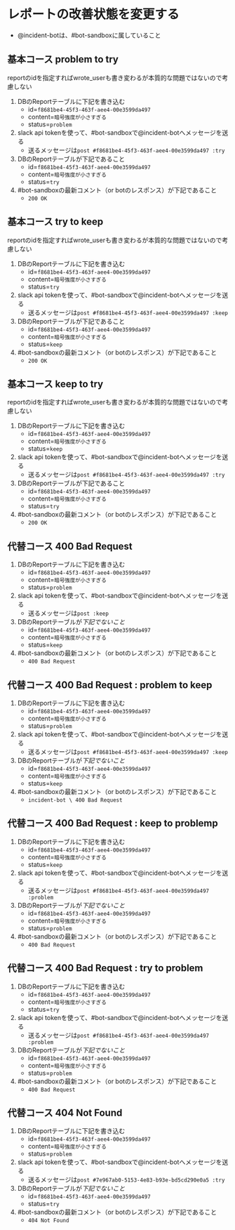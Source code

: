 # レポートの改善状態を変更する

- @incident-botは、#bot-sandboxに属していること

## 基本コース problem to try

reportのidを指定すればwrote_userも書き変わるが本質的な問題ではないので考慮しない

1. DBのReportテーブルに下記を書き込む
    - id=`f8681be4-45f3-463f-aee4-00e3599da497`
    - content=`暗号強度が小さすぎる`
    - status=`problem`
1. slack api tokenを使って、#bot-sandboxで@incident-botへメッセージを送る
    - 送るメッセージは`post #f8681be4-45f3-463f-aee4-00e3599da497 :try`
1. DBのReportテーブルが下記であること
    - id=`f8681be4-45f3-463f-aee4-00e3599da497`
    - content=`暗号強度が小さすぎる`
    - status=`try`
1. #bot-sandboxの最新コメント（or botのレスポンス）が下記であること
    - `200 OK`

## 基本コース try to keep

reportのidを指定すればwrote_userも書き変わるが本質的な問題ではないので考慮しない

1. DBのReportテーブルに下記を書き込む
    - id=`f8681be4-45f3-463f-aee4-00e3599da497`
    - content=`暗号強度が小さすぎる`
    - status=`try`
1. slack api tokenを使って、#bot-sandboxで@incident-botへメッセージを送る
    - 送るメッセージは`post #f8681be4-45f3-463f-aee4-00e3599da497 :keep`
1. DBのReportテーブルが下記であること
    - id=`f8681be4-45f3-463f-aee4-00e3599da497`
    - content=`暗号強度が小さすぎる`
    - status=`keep`
1. #bot-sandboxの最新コメント（or botのレスポンス）が下記であること
    - `200 OK`

## 基本コース keep to try

reportのidを指定すればwrote_userも書き変わるが本質的な問題ではないので考慮しない

1. DBのReportテーブルに下記を書き込む
    - id=`f8681be4-45f3-463f-aee4-00e3599da497`
    - content=`暗号強度が小さすぎる`
    - status=`keep`
1. slack api tokenを使って、#bot-sandboxで@incident-botへメッセージを送る
    - 送るメッセージは`post #f8681be4-45f3-463f-aee4-00e3599da497 :try`
1. DBのReportテーブルが下記であること
    - id=`f8681be4-45f3-463f-aee4-00e3599da497`
    - content=`暗号強度が小さすぎる`
    - status=`try`
1. #bot-sandboxの最新コメント（or botのレスポンス）が下記であること
    - `200 OK`

## 代替コース 400 Bad Request

1. DBのReportテーブルに下記を書き込む
    - id=`f8681be4-45f3-463f-aee4-00e3599da497`
    - content=`暗号強度が小さすぎる`
    - status=`problem`
1. slack api tokenを使って、#bot-sandboxで@incident-botへメッセージを送る
    - 送るメッセージは`post :keep`
1. DBのReportテーブルが*下記でないこと*
    - id=`f8681be4-45f3-463f-aee4-00e3599da497`
    - content=`暗号強度が小さすぎる`
    - status=`keep`
1. #bot-sandboxの最新コメント（or botのレスポンス）が下記であること
    - `400 Bad Request`

## 代替コース 400 Bad Request : problem to keep

1. DBのReportテーブルに下記を書き込む
    - id=`f8681be4-45f3-463f-aee4-00e3599da497`
    - content=`暗号強度が小さすぎる`
    - status=`problem`
1. slack api tokenを使って、#bot-sandboxで@incident-botへメッセージを送る
    - 送るメッセージは`post #f8681be4-45f3-463f-aee4-00e3599da497 :keep`
1. DBのReportテーブルが*下記でないこと*
    - id=`f8681be4-45f3-463f-aee4-00e3599da497`
    - content=`暗号強度が小さすぎる`
    - status=`keep`
1. #bot-sandboxの最新コメント（or botのレスポンス）が下記であること
    - `incident-bot \ 400 Bad Request`

## 代替コース 400 Bad Request : keep to problemp

1. DBのReportテーブルに下記を書き込む
    - id=`f8681be4-45f3-463f-aee4-00e3599da497`
    - content=`暗号強度が小さすぎる`
    - status=`keep`
1. slack api tokenを使って、#bot-sandboxで@incident-botへメッセージを送る
    - 送るメッセージは`post #f8681be4-45f3-463f-aee4-00e3599da497 :problem`
1. DBのReportテーブルが*下記でないこと*
    - id=`f8681be4-45f3-463f-aee4-00e3599da497`
    - content=`暗号強度が小さすぎる`
    - status=`problem`
1. #bot-sandboxの最新コメント（or botのレスポンス）が下記であること
    - `400 Bad Request`

## 代替コース 400 Bad Request : try to problem

1. DBのReportテーブルに下記を書き込む
    - id=`f8681be4-45f3-463f-aee4-00e3599da497`
    - content=`暗号強度が小さすぎる`
    - status=`try`
1. slack api tokenを使って、#bot-sandboxで@incident-botへメッセージを送る
    - 送るメッセージは`post #f8681be4-45f3-463f-aee4-00e3599da497 :problem`
1. DBのReportテーブルが*下記でないこと*
    - id=`f8681be4-45f3-463f-aee4-00e3599da497`
    - content=`暗号強度が小さすぎる`
    - status=`problem`
1. #bot-sandboxの最新コメント（or botのレスポンス）が下記であること
    - `400 Bad Request`

## 代替コース 404 Not Found

1. DBのReportテーブルに下記を書き込む
    - id=`f8681be4-45f3-463f-aee4-00e3599da497`
    - content=`暗号強度が小さすぎる`
    - status=`problem`
1. slack api tokenを使って、#bot-sandboxで@incident-botへメッセージを送る
    - 送るメッセージは`post #7e967ab0-5153-4e83-b93e-bd5cd290e0a5 :try`
1. DBのReportテーブルが*下記でないこと*
    - id=`f8681be4-45f3-463f-aee4-00e3599da497`
    - status=`try`
1. #bot-sandboxの最新コメント（or botのレスポンス）が下記であること
    - `404 Not Found`
